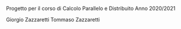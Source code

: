 Progetto per il corso di Calcolo Parallelo e Distribuito Anno 2020/2021

Giorgio Zazzaretti
Tommaso Zazzaretti
